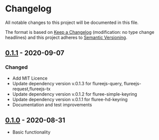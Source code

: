 # Changelog

All notable changes to this project will be documented in this file.

The format is based on [Keep a Changelog](http://keepachangelog.com/en/1.0.0/)
(modification: no type change headlines) and this project adheres to
[Semantic Versioning](http://semver.org/spec/v2.0.0.html).

## [0.1.1] - 2020-09-07

### Changed

- Add MIT Licence
- Update dependency version v.0.1.3 for flureejs-query, flureejs-request,flureejs-tx
- Update dependency version v.0.1.2 for fluree-simple-keyring
- Update dependency version v.0.1.1 for fluree-hd-keyring
- Documentation and test improvements

## [0.1.0] - 2020-08-31

- Basic functionality

[0.1.1]: https://github.com/StylusFrost/KeyringController/compare/v0.1.0...v0.1.1
[0.1.0]: https://github.com/StylusFrost/KeyringController/releases/v0.1.0
